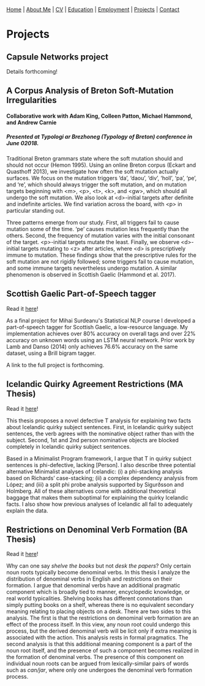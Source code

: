 [Home](index.md) | [About Me](aboutme.md) | [CV](cv.md) | [Education](education.md) | [Employment](employment.md) | [Projects](projects.md) | [Contact](contact.md)

# Projects

## Capsule Networks project

Details forthcoming!

## A Corpus Analysis of Breton Soft-Mutation Irregularities

#### Collaborative work with Adam King, Colleen Patton, Michael Hammond, and Andrew Carnie
##### Presented at Typologi ar Brezhoneg (Typology of Breton) conference in June 02018.

Traditional Breton grammars state where the soft mutation should and should not occur (Hemon 1995). Using an online Breton corpus (Eckart and Quasthoff 2013), we investigate how often the soft mutation actually surfaces. We focus on the mutation triggers ‘da’, ‘daou’, ‘div’, ‘holl’, ‘pa’, ‘pe’, and ‘re’, which should always trigger the soft mutation, and on mutation targets beginning with \<m>, \<p>, \<t>, \<k>, and \<gw>, which should all undergo the soft mutation. We also look at \<d>-initial targets after definite and indefinite articles. We find variation across the board, with \<p> in particular standing out.

Three patterns emerge from our study. First, all triggers fail to cause mutation some of the time. ‘pe’ causes mutation less frequently than the others. Second, the frequency of mutation varies with the initial consonant of the target. \<p>-initial targets mutate the least. Finally, we observe \<d>-initial targets mutating to \<z> after articles, where \<d> is prescriptively immune to mutation. These findings show that the prescriptive rules for the soft mutation are not rigidly followed; some triggers fail to cause mutation, and some immune targets nevertheless undergo mutation. A similar phenomenon is observed in Scottish Gaelic (Hammond et al. 2017).


## Scottish Gaelic Part-of-Speech tagger

Read it [here](https://zupon.github.io/files/zupon_taggingSG.pdf)!

As a final project for Mihai Surdeanu's Statistical NLP course I developed a part-of-speech tagger for Scottish Gaelic, a low-resource language. My implementation achieves over 80% accuracy on overall tags and over 22% accuracy on unknown words using an LSTM neural network. Prior work by Lamb and Danso (2014) only achieves 76.6% accuracy on the same dataset, using a Brill bigram tagger.

A link to the full project is forthcoming.


## Icelandic Quirky Agreement Restrictions (MA Thesis)

Read it [here](https://zupon.github.io/files/zupon_ma_thesis.pdf)!

This thesis proposes a novel defective T analysis for explaining two facts about Icelandic quirky subject sentences. First, in Icelandic quirky subject sentences, the verb agrees with the nominative object rather than with the subject. Second, 1st and 2nd person nominative objects are blocked completely in Icelandic quirky subject sentences.

Based in a Minimalist Program framework, I argue that T in quirky subject sentences is phi-defective, lacking \[Person\]. I also describe three potential alternative Minimalist analyses of Icelandic: (i) a phi-stacking analysis based on Richards’ case-stacking; (ii) a complex dependency analysis from López; and (iii) a split phi probe analysis supported by Sigurðsson and Holmberg. All of these alternatives come with additional theoretical baggage that makes them suboptimal for explaining the quirky Icelandic facts. I also show how previous analyses of Icelandic all fail to adequately explain the data.


## Restrictions on Denominal Verb Formation (BA Thesis)

Read it [here](https://zupon.github.io/files/zupon_ba_thesis.pdf)!

Why can one say _shelve the books_ but not _desk the papers_? Only certain noun roots typically become denominal verbs. In this thesis I analyze the distribution of denominal verbs in English and restrictions on their formation. I argue that denominal verbs have an additional pragmatic component which is broadly tied to manner, encyclopedic knowledge, or real world typicalities. Shelving books has different connotations than simply putting books on a shelf, whereas there is no equivalent secondary meaning relating to placing objects on a desk. There are two sides to this analysis. The first is that the restrictions on denominal verb formation are an effect of the process itself. In this view, any noun root could undergo this process, but the derived denominal verb will be licit only if extra meaning is associated with the action. This analysis rests in formal pragmatics. The second analysis is that this additional meaning component is a part of the noun root itself, and the presence of such a component becomes realized in the formation of denominal verbs. The presence of this component on individual noun roots can be argued from lexically-similar pairs of words such as _can/jar_, where only one undergoes the denominal verb formation process.
